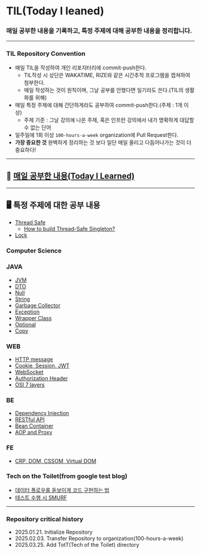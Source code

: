 # TIL(Today I leaned)
### 매일 공부한 내용을 기록하고, 특정 주제에 대해 공부한 내용을 정리합니다.

---
### TIL Repository Convention
- 매일 TIL을 작성하여 개인 리포지터리에 commit-push한다.
  - TIL작성 시 상단은 WAKATIME, RIZE와 같은 시간추적 프로그램을 캡쳐하여 첨부한다.
  - 매일 작성하는 것이 원칙이며, 그날 공부를 안했다면 일기라도 쓴다.(TIL의 생활화를 위해)
- 매일 특정 주제에 대해 간단하게라도 공부하여 commit-push한다.(주제 : 1개 이상)
  - 주제 기준 : 그날 강의에 나온 주제, 혹은 인프런 강의에서 내가 명확하게 대답할 수 없는 단어
- 일주일에 1회 이상 ```100-hours-a-week``` organization에 Pull Request한다.
- **가장 중요한 것** 완벽하게 정리하는 것 보다 일단 매일 올리고 다듬어나가는 것이 더 중요하다!

---------------------------
## 🔗 [매일 공부한 내용(Today I Learned)](TIL_sortbyDate)

---------------------------
## 🖥 특정 주제에 대한 공부 내용
* [Thread Safe](TIL_sortbyContents/Thread_safe.md)
  * [How to build Thread-Safe Singleton?](TIL_sortbyContents/Thread_Safe_Singleton.md)
* [Lock](TIL_sortbyContents/Lock.md)

### Computer Science

### JAVA
* [JVM](TIL_sortbyContents/JVM.md)
* [DTO](TIL_sortbyContents/DTO.md)
* [Null](TIL_sortbyContents/Null.md)
* [String](TIL_sortbyContents/String.md)
* [Garbage Collector](TIL_sortbyContents/Garbage_Collector.md)
* [Exception](TIL_sortbyContents/Exception.md)
* [Wrapper Class](TIL_sortbyContents/Wrapper_Class.md)
* [Optional](TIL_sortbyContents/Optional.md)
* [Copy](TIL_sortbyContents/Copy.md)

### WEB
* [HTTP message](TIL_sortbyContents/HTTP_Message.md)
* [Cookie, Session, JWT](TIL_sortbyContents/Cookie_Session_JWT.md)
* [WebSocket](TIL_sortbyContents/Websocket.md)
* [Authorization Header](TIL_sortbyContents/HTTP_Authorization_Header.md)
* [OSI 7 layers](TIL_sortbyContents/OSI_7layers.md)

### BE
* [Dependency Injection](TIL_sortbyContents/Dependency_Injection.md)
* [RESTful API](TIL_sortbyContents/RESTful_API.md)
* [Bean Container](TIL_sortbyContents/Bean_Container.md)
* [AOP and Proxy](TIL_sortbyContents/AOP_and_Proxy.md)

### FE
* [CRP, DOM, CSSOM, Virtual DOM](TIL_sortbyContents/CRP_and_Virtual_DOM.md)

### Tech on the Toilet(from google test blog)
* [데이터 플로우를 돋보이게 코드 구현하는 법](TIL_sortbyContents/Tech_on_the_Toilet/Arrange_Your_Code_to_Communicate_Data_Flow.md)
* [테스트 수행 시 SMURF](TIL_sortbyContents/Tech_on_the_Toilet/SMURF_Beyond_the_Test_Pyramid.md)

---
### Repository critical history
- 2025.01.21. Initialize Repository
- 2025.02.03. Transfer Repository to organization(100-hours-a-week)
- 2025.03.25. Add TotT(Tech of the Toilet) directory